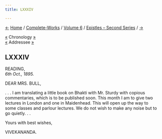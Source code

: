 ```yaml
---
title: LXXXIV

---
```

<div>

[←](083_rakhal.htm) [Home](../../../index.htm) /
[Complete-Works](../../complete_works.htm) / [Volume
6](../volume_6_contents.htm) / [Epistles – Second
Series](epistles_second_series_contents.htm) / [→](085_akhandananda.htm)

  

[«](083_rakhal.htm) Chronology
[»](../../volume_8/epistles_fourth_series/053_kali.htm)  
[«](080_mrs_bull.htm) Addressee [»](086_mrs_bull.htm)

## LXXXIV

READING,  
*6th Oct., 1895.*

DEAR MRS. BULL,

. . . I am translating a little book on Bhakti with Mr. Sturdy with
copious commentaries, which is to be published soon. This month I am to
give two lectures in London and one in Maidenhead. This will open up the
way to some classes and parlour lectures. We do not wish to make any
noise but to go quietly. . . 

Yours with best wishes,

VIVEKANANDA.

</div>

